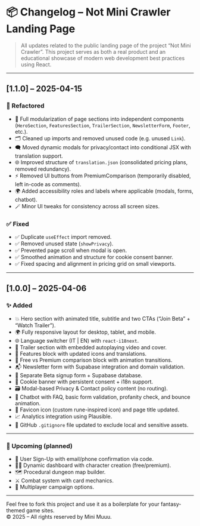 # 📦 Changelog – Not Mini Crawler Landing Page

> All updates related to the public landing page of the project “Not Mini Crawler”. This project serves as both a real product and an educational showcase of modern web development best practices using React.

---

## [1.1.0] – 2025-04-15

### 🧼 Refactored
- 🧱 Full modularization of page sections into independent components (`HeroSection`, `FeaturesSection`, `TrailerSection`, `NewsletterForm`, `Footer`, etc.).
- 🗂️ Cleaned up imports and removed unused code (e.g. unused `Link`).
- 🗨️ Moved dynamic modals for privacy/contact into conditional JSX with translation support.
- 🌐 Improved structure of `translation.json` (consolidated pricing plans, removed redundancy).
- ⚡ Removed UI buttons from PremiumComparison (temporarily disabled, left in-code as comments).
- 🌍 Added accessibility roles and labels where applicable (modals, forms, chatbot).
- 🪄 Minor UI tweaks for consistency across all screen sizes.

### ✅ Fixed
- ✅ Duplicate `useEffect` import removed.
- ✅ Removed unused state (`showPrivacy`).
- ✅ Prevented page scroll when modal is open.
- ✅ Smoothed animation and structure for cookie consent banner.
- ✅ Fixed spacing and alignment in pricing grid on small viewports.

---

## [1.0.0] – 2025-04-06

### ✨ Added
- 💥 Hero section with animated title, subtitle and two CTAs (“Join Beta” + “Watch Trailer”).
- 🌍 Fully responsive layout for desktop, tablet, and mobile.
- 🌐 Language switcher (IT | EN) with `react-i18next`.
- 🎥 Trailer section with embedded autoplaying video and cover.
- 🧩 Features block with updated icons and translations.
- 🥇 Free vs Premium comparison block with animation transitions.
- 📬 Newsletter form with Supabase integration and domain validation.
- 📧 Separate Beta signup form + Supabase database.
- 🍪 Cookie banner with persistent consent + i18n support.
- 🗃️ Modal-based Privacy & Contact policy content (no routing).
- 🤖 Chatbot with FAQ, basic form validation, profanity check, and bounce animation.
- 🎨 Favicon icon (custom rune-inspired icon) and page title updated.
- 📈 Analytics integration using Plausible.
- 🧼 GitHub `.gitignore` file updated to exclude local and sensitive assets.

---

### 📌 Upcoming (planned)
- 🔐 User Sign-Up with email/phone confirmation via code.
- 🧑‍💻 Dynamic dashboard with character creation (free/premium).
- 🗺️ Procedural dungeon map builder.
- ⚔️ Combat system with card mechanics.
- 👥 Multiplayer campaign options.

---

Feel free to fork this project and use it as a boilerplate for your fantasy-themed game sites.  
© 2025 – All rights reserved by Mini Muuu.
